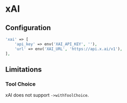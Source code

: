 # xAI
## Configuration

```php
'xai' => [
    'api_key' => env('XAI_API_KEY', ''),
    'url' => env('XAI_URL', 'https://api.x.ai/v1'),
],
```

## Limitations
### Tool Choice

xAI does not support `->withToolChoice`.

